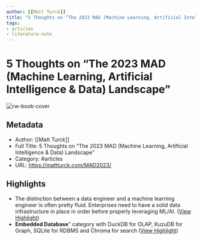 ```yaml
---
author: [[Matt Turck]]
title: "5 Thoughts on “The 2023 MAD (Machine Learning, Artificial Intelligence &amp; Data) Landscape”"
tags: 
- articles
- literature-note
---
```

# 5 Thoughts on “The 2023 MAD (Machine Learning, Artificial Intelligence & Data) Landscape”

![rw-book-cover](http://mattturck.com/wp-content/uploads/2023/02/firstmark-mad-landscape_orange-1.jpg)

## Metadata
- Author: [[Matt Turck]]
- Full Title: 5 Thoughts on “The 2023 MAD (Machine Learning, Artificial Intelligence & Data) Landscape”
- Category: #articles
- URL: https://mattturck.com/MAD2023/

## Highlights
- The distinction between a data engineer and a machine learning engineer is often pretty fluid. Enterprises need to have a solid data infrastructure in place in order before properly leveraging ML/AI. ([View Highlight](https://read.readwise.io/read/01gt6kk11c6hqt36h46pgh6h2g))
- **Embedded Database**” category with DuckDB for OLAP, KuzuDB for Graph, SQLite for RDBMS and Chroma for search ([View Highlight](https://read.readwise.io/read/01gt6kstq6k5xd1b7w6t1t2zmk))
